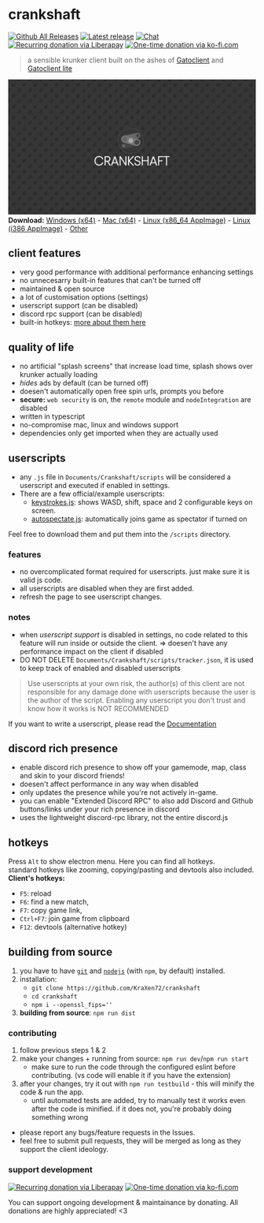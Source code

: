 # crankshaft

[![Github All Releases](https://img.shields.io/github/downloads/KraXen72/crankshaft/total.svg)](https://github.com/KraXen72/crankshaft/releases/latest) [![Latest release](https://img.shields.io/github/downloads/KraXen72/crankshaft/latest/total)](https://github.com/KraXen72/crankshaft/releases/latest) [![Chat](https://img.shields.io/discord/966300714060116008)](https://discord.gg/ZeVuxG7gQJ) [![Recurring donation via Liberapay](https://img.shields.io/badge/donate-liberapay-%23f6c915?logo=liberapay)](https://liberapay.com/KraXen72)
[![One-time donation via ko-fi.com](https://img.shields.io/badge/donate-ko--fi-%23ff5e5b?logo=kofi)](https://ko-fi.com/kraxen72)

> a sensible krunker client built on the ashes of [Gatoclient](https://github.com/Gatohost/gatoclient) and [Gatoclient lite](https://github.com/LukeTheDuke240/gatoclient-lite)

![splash](assets/blank_splash.png)
**Download:** [Windows (x64)](https://github.com/KraXen72/crankshaft/releases/latest/download/crankshaft-setup-win-x64.exe) - [Mac (x64)](https://github.com/KraXen72/crankshaft/releases/latest/download/crankshaft-portable-mac-x64.dmg) - [Linux (x86_64 AppImage)](https://github.com/KraXen72/crankshaft/releases/latest/download/crankshaft-portable-linux-x86_64.AppImage) - [Linux (i386 AppImage)](https://github.com/KraXen72/crankshaft/releases/latest/download/crankshaft-portable-linux-i386.AppImage) - [Other](https://github.com/KraXen72/crankshaft/releases/latest)

## client features

- very good performance with additional performance enhancing settings
- no unnecesarry built-in features that can't be turned off
- maintained & open source
- a lot of customisation options (settings)
- userscript support (can be disabled)
- discord rpc support (can be disabled)
- built-in hotkeys: [more about them here](https://github.com/KraXen72/crankshaft#hotkeys)

## quality of life

- no artificial "splash screens" that increase load time, splash shows over krunker actually loading
- _hides_ ads by default (can be turned off)
- doesen't automatically open free spin urls, prompts you before
- **secure:** `web security` is on, the `remote` module and `nodeIntegration` are disabled
- written in typescript
- no-compromise mac, linux and windows support
- dependencies only get imported when they are actually used

## userscripts

- any `.js` file in `Documents/Crankshaft/scripts` will be considered a userscript and executed if enabled in settings.
- There are a few official/example userscripts:
  - [keystrokes.js](https://gist.github.com/KraXen72/2ea1332440b0c66b83ca9b73afc38269): shows WASD, shift, space and 2 configurable keys on screen.
  - [autospectate.js](https://gist.github.com/KraXen72/270b2b8f28dda974f9e643b384e87a68): automatically joins game as spectator if turned on

Feel free to download them and put them into the `/scripts` directory.

### features

- no overcomplicated format required for userscripts. just make sure it is valid js code.
- all userscripts are disabled when they are first added.
- refresh the page to see userscript changes.

### notes

- when _userscript support_ is disabled in settings, no code related to this feature will run inside or outside the client. => doesen't have any performance impact on the client if disabled
- DO NOT DELETE `Documents/Crankshaft/scripts/tracker.json`, it is used to keep track of enabled and disabled userscripts

> Use userscripts at your own risk, the author(s) of this client are not responsible for any damage done with userscripts because the user is the author of the script.
> Enabling any userscript you don't trust and know how it works is NOT RECOMMENDED

If you want to write a userscript, please read the [Documentation](./USERSCRIPTS.md)

## discord rich presence

- enable discord rich presence to show off your gamemode, map, class and skin to your discord friends!
- doesen't affect performance in any way when disabled
- only updates the presence while you're not actively in-game.
- you can enable "Extended Discord RPC" to also add Discord and Github buttons/links under your rich presence in discord
- uses the lightweight discord-rpc library, not the entire discord.js

## hotkeys

Press `Alt` to show electron menu. Here you can find all hotkeys.  
standard hotkeys like zooming, copying/pasting and devtools also included.  
**Client's hotkeys:**

- `F5`: reload
- `F6`: find a new match,
- `F7`: copy game link,
- `Ctrl+F7`: join game from clipboard
- `F12`: devtools (alternative hotkey)

## building from source
1. you have to have [`git`](https://git-scm.com/downloads) and [`nodejs`](https://nodejs.org/en/download/) (with `npm`, by default) installed.
2. installation:
   - `git clone https://github.com/KraXen72/crankshaft`
   - `cd crankshaft`
   - `npm i --openssl_fips=''`
3. **building from source**: `npm run dist`
### contributing
1. follow previous steps 1 & 2
2. make your changes + running from source: `npm run dev`/`npm run start`
   - make sure to run the code through the configured eslint before contributing. (vs code will enable it if you have the extension)
3. after your changes, try it out with `npm run testbuild` - this will minify the code & run the app.
   - until automated tests are added, try to manually test it works even after the code is minified. if it does not, you're probably doing something wrong
- please report any bugs/feature requests in the Issues.
- feel free to submit pull requests, they will be merged as long as they support the client ideology.
### support development
[![Recurring donation via Liberapay](https://liberapay.com/assets/widgets/donate.svg)](https://liberapay.com/KraXen72)
[![One-time donation via ko-fi.com](https://ko-fi.com/img/githubbutton_sm.svg)](https://ko-fi.com/kraxen72)
  
You can support ongoing development & maintainance by donating. All donations are highly appreciated! <3
